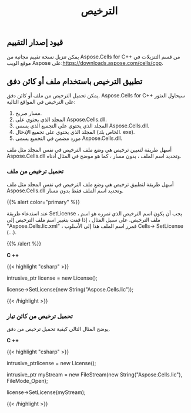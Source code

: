 ﻿---
title: الترخيص
type: docs
weight: 50
url: /ar/cpp/licensing/
---
## **قيود إصدار التقييم**
 يمكن تنزيل نسخة تقييم مجانية من Aspose.Cells for C++ من قسم التنزيلات في موقع الويب Aspose على:<https://downloads.aspose.com/cells/cpp>.
## **تطبيق الترخيص باستخدام ملف أو كائن دفق**
يمكن تحميل الترخيص من ملف أو كائن دفق. Aspose.Cells for C++ سيحاول العثور على الترخيص في المواقع التالية:

1. مسار صريح.
1. المجلد الذي يحتوي على Aspose.Cells.dll.
1. المجلد الذي يحتوي على التجميع الذي يسمى Aspose.Cells.dll.
1. المجلد الذي يحتوي على تجميع الإدخال (الخاص بك. exe).
1. مورد مضمن في التجميع يسمى Aspose.Cells.dll.

أسهل طريقة لتعيين ترخيص هي وضع ملف الترخيص في نفس المجلد مثل ملف Aspose.Cells.dll وتحديد اسم الملف ، بدون مسار ، كما هو موضح في المثال أدناه.
### **تحميل ترخيص من ملف**
أسهل طريقة لتطبيق ترخيص هي وضع ملف الترخيص في نفس المجلد مثل ملف Aspose.Cells.dll وتحديد اسم الملف فقط بدون مسار.

{{% alert color="primary" %}} 

عند استدعاء طريقة SetLicense ، يجب أن يكون اسم الترخيص الذي تمرره هو اسم ملف الترخيص. على سبيل المثال ، إذا قمت بتغيير اسم ملف الترخيص إلى "Aspose.Cells.lic.xml" ، فمرر اسم الملف هذا إلى الأسلوب Cells-> SetLicense (…).

{{% /alert %}} 

**C ++**

{{< highlight "csharp" >}}

 intrusive_ptr<License> license = new License();

license->SetLicense(new String("Aspose.Cells.lic"));

{{< /highlight >}}
### **تحميل ترخيص من كائن تيار**
يوضح المثال التالي كيفية تحميل ترخيص من دفق.

**C ++**

{{< highlight "csharp" >}}

 intrusive_ptr<License>license = new License();

intrusive_ptr<FileStream> myStream = new FileStream(new String("Aspose.Cells.lic"), FileMode_Open);

license->SetLicense(myStream);

{{< /highlight >}}
